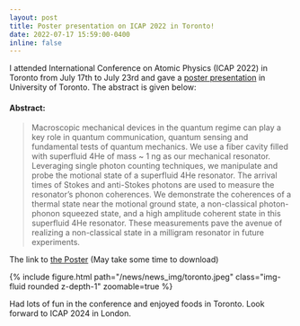 ```yaml
---
layout: post
title: Poster presentation on ICAP 2022 in Toronto!
date: 2022-07-17 15:59:00-0400
inline: false
---
```


I attended International Conference on Atomic Physics (ICAP 2022) in Toronto from July 17th to July 23rd and gave a [poster presentation](https://conference.physics.utoronto.ca/event/1/contributions/116/) in University of Toronto. The abstract is given below:

#### Abstract:

>Macroscopic mechanical devices in the quantum regime can play a key role in quantum communication, quantum sensing and fundamental tests of quantum mechanics. We use a fiber cavity filled with superfluid 4He of mass ~ 1 ng as our mechanical resonator. Leveraging single photon counting techniques, we manipulate and probe the motional state of a superfluid 4He resonator. The arrival times of Stokes and anti-Stokes photons are used to measure the resonator’s phonon coherences. We demonstrate the coherences of a thermal state near the motional ground state, a non-classical photon-phonon squeezed state, and a high amplitude coherent state in this superfluid 4He resonator. These measurements pave the avenue of realizing a non-classical state in a milligram resonator in future experiments.

The link to [the Poster](/news/news_pdf/ICAP_2022_Poster.pdf) (May take some time to download)

<div class="row mt-6">
    <div class="col-sm mt-3 mt-md-0">
        {% include figure.html path="/news/news_img/toronto.jpeg" class="img-fluid rounded z-depth-1" zoomable=true %}
    </div>
</div>

Had lots of fun in the conference and enjoyed foods in Toronto.
Look forward to ICAP 2024 in London.
